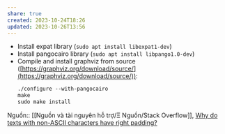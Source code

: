 ```yaml
---
share: true
created: 2023-10-24T18:26
updated: 2023-10-26T13:56
---
```

- Install expat library (`sudo apt install libexpat1-dev`)
- Install pangocairo library (`sudo apt install libpango1.0-dev`)
- Compile and install graphviz from source ([https://graphviz.org/download/source/](https://graphviz.org/download/source/)):
	```xml
	./configure --with-pangocairo
	make
	sudo make install
	```
    
Nguồn:: [[Nguồn và tài nguyên hỗ trợ/Ξ Nguồn/Stack Overflow]], [Why do texts with non-ASCII characters have right padding?](https://stackoverflow.com/a/76630218/3416774)